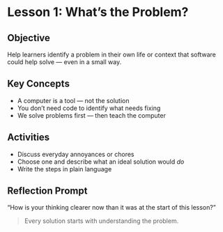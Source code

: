 # Lesson 1: What’s the Problem?

## Objective
Help learners identify a problem in their own life or context that software could help solve — even in a small way.

## Key Concepts
- A computer is a tool — not the solution
- You don’t need code to identify what needs fixing
- We solve problems first — then teach the computer

## Activities
- Discuss everyday annoyances or chores
- Choose one and describe what an ideal solution would *do*
- Write the steps in plain language

## Reflection Prompt
“How is your thinking clearer now than it was at the start of this lesson?”

> Every solution starts with understanding the problem.

